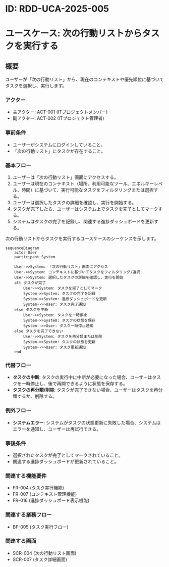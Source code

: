 # ID: RDD-UCA-2025-005

# ユースケース: 次の行動リストからタスクを実行する

## 概要

ユーザーが「次の行動リスト」から、現在のコンテキストや優先順位に基づいてタスクを選択し、実行します。

### アクター

- 主アクター: ACT-001 (ITプロジェクトメンバー)
- 副アクター: ACT-002 (ITプロジェクト管理者)

### 事前条件

- ユーザーがシステムにログインしていること。
- 「次の行動リスト」にタスクが存在すること。

### 基本フロー

1. ユーザーは「次の行動リスト」画面にアクセスする。
1. ユーザーは現在のコンテキスト（場所、利用可能なツール、エネルギーレベル、時間）に基づいて、実行可能なタスクをフィルタリングまたは選択する。
1. ユーザーは選択したタスクの詳細を確認し、実行を開始する。
1. タスクが完了したら、ユーザーはシステム上でタスクを完了としてマークする。
1. システムはタスクの完了を記録し、関連する進捗ダッシュボードを更新する。

次の行動リストからタスクを実行するユースケースのシーケンスを示します。

```mermaid
sequenceDiagram
    actor User
    participant System

    User->>System: 「次の行動リスト」画面にアクセス
    User->>System: コンテキストに基づいてタスクをフィルタリング/選択
    User->>System: 選択したタスクの詳細を確認し、実行を開始
    alt タスクが完了
        User->>System: タスクを完了としてマーク
        System->>System: タスクの完了を記録
        System->>System: 進捗ダッシュボードを更新
        System-->>User: タスク完了通知
    else タスクを中断
        User->>System: タスクを一時停止
        System->>System: タスクの状態を保存
        System-->>User: タスク一時停止通知
    else タスクを完了できない
        User->>System: タスクを再分類または削除
        System->>System: タスクの状態を更新
        System-->>User: タスク更新通知
    end
```

### 代替フロー

- **タスクの中断**: タスクの実行中に中断が必要になった場合、ユーザーはタスクを一時停止し、後で再開できるように状態を保存する。
- **タスクの再分類/削除**: タスクが完了できない場合、ユーザーはタスクを再分類するか、削除する。

### 例外フロー

- **システムエラー**: システムがタスクの状態更新に失敗した場合、システムはエラーを通知し、ユーザーは再試行できる。

### 事後条件

- 選択されたタスクが完了としてマークされていること。
- 関連する進捗ダッシュボードが更新されていること。

### 関連する機能要件

- FR-004 (タスク実行機能)
- FR-007 (コンテキスト管理機能)
- FR-016 (進捗ダッシュボード表示機能)

### 関連する業務フロー

- BF-005 (タスク実行フロー)

### 関連する画面

- SCR-004 (次の行動リスト画面)
- SCR-007 (タスク詳細画面)
